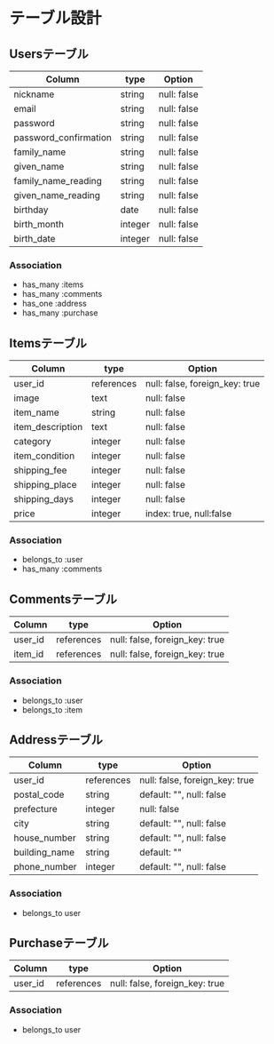 # テーブル設計

## Usersテーブル

| Column                | type          | Option                        |
| --------------------- | ------------- | ----------------------------- |
| nickname              | string        | null: false                   |
| email                 | string        | null: false                   |
| password              | string        | null: false                   |
| password_confirmation | string        | null: false                   |
| family_name           | string        | null: false                   |
| given_name            | string        | null: false                   |
| family_name_reading   | string        | null: false                   |
| given_name_reading    | string        | null: false                   |
| birthday              | date          | null: false                   |
| birth_month           | integer       | null: false                   |
| birth_date            | integer       | null: false                   |

### Association
- has_many :items
- has_many :comments
- has_one  :address
- has_many :purchase

## Itemsテーブル

| Column                | type          | Option                         |
| --------------------- | ------------- | ------------------------------ |
| user_id               | references    | null: false, foreign_key: true |
| image                 | text          | null: false                    |
| item_name             | string        | null: false                    |
| item_description      | text          | null: false                    |
| category              | integer       | null: false                    |
| item_condition        | integer       | null: false                    |
| shipping_fee          | integer       | null: false                    |
| shipping_place        | integer       | null: false                    |
| shipping_days         | integer       | null: false                    |
| price                 | integer       | index: true, null:false        |

### Association
- belongs_to :user
- has_many :comments

## Commentsテーブル

| Column                | type          | Option                         |
| --------------------- | ------------- | ------------------------------ |
| user_id               | references    | null: false, foreign_key: true |
| item_id               | references    | null: false, foreign_key: true |

### Association
- belongs_to :user
- belongs_to :item


## Addressテーブル

| Column                | type          | Option                         |
| --------------------- | ------------- | ------------------------------ |
| user_id               | references    | null: false, foreign_key: true |
| postal_code           | string        | default: "", null: false       |
| prefecture            | integer       | null: false                    |
| city                  | string        | default: "", null: false       |
| house_number          | string        | default: "", null: false       |
| building_name         | string        | default: ""                    |
| phone_number          | integer       | default: "", null: false       |

### Association

- belongs_to user

## Purchaseテーブル

| Column                | type          | Option                         |
| --------------------- | ------------- | ------------------------------ |
| user_id               | references    | null: false, foreign_key: true |

### Association

- belongs_to user
